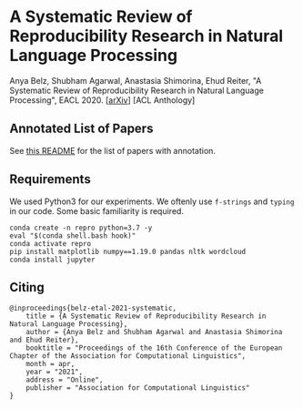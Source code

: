 # A Systematic Review of Reproducibility Research in Natural Language Processing

Anya Belz, Shubham Agarwal, Anastasia Shimorina, Ehud Reiter, "A Systematic Review of Reproducibility Research in Natural Language Processing", EACL 2020. [[arXiv](https://arxiv.org/abs/2103.07929)] [ACL Anthology]

## Annotated List of Papers

See [this README](./resources#list-of-annotated-papers) for the list of papers with annotation.

## Requirements

We used Python3 for our experiments. We oftenly use `f-strings` and `typing` in our code. Some basic familiarity is required. 

```
conda create -n repro python=3.7 -y
eval "$(conda shell.bash hook)"
conda activate repro
pip install matplotlib numpy==1.19.0 pandas nltk wordcloud
conda install jupyter
```

## Citing

```
@inproceedings{belz-etal-2021-systematic,
    title = {A Systematic Review of Reproducibility Research in Natural Language Processing},
    author = {Anya Belz and Shubham Agarwal and Anastasia Shimorina and Ehud Reiter},
    booktitle = "Proceedings of the 16th Conference of the European Chapter of the Association for Computational Linguistics",
    month = apr,
    year = "2021",
    address = "Online",
    publisher = "Association for Computational Linguistics"
}
```
